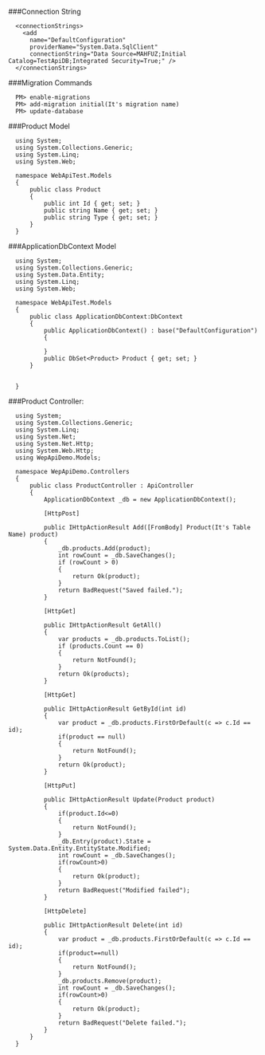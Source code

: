 ###Connection String

      <connectionStrings>  
        <add
          name="DefaultConfiguration"
          providerName="System.Data.SqlClient"
          connectionString="Data Source=MAHFUZ;Initial Catalog=TestApiDB;Integrated Security=True;" />
      </connectionStrings>


###Migration Commands

      PM> enable-migrations
      PM> add-migration initial(It's migration name)
      PM> update-database



###Product Model

      using System;
      using System.Collections.Generic;
      using System.Linq;
      using System.Web;

      namespace WebApiTest.Models
      {
          public class Product
          {
              public int Id { get; set; }
              public string Name { get; set; }
              public string Type { get; set; }
          }
      }




###ApplicationDbContext Model

      using System;
      using System.Collections.Generic;
      using System.Data.Entity;
      using System.Linq;
      using System.Web;

      namespace WebApiTest.Models
      {
          public class ApplicationDbContext:DbContext
          {
              public ApplicationDbContext() : base("DefaultConfiguration")
              {

              }
              public DbSet<Product> Product { get; set; }
          }


      }




###Product Controller:

      using System;
      using System.Collections.Generic;
      using System.Linq;
      using System.Net;
      using System.Net.Http;
      using System.Web.Http;
      using WepApiDemo.Models;

      namespace WepApiDemo.Controllers
      {
          public class ProductController : ApiController
          {
              ApplicationDbContext _db = new ApplicationDbContext();

              [HttpPost]

              public IHttpActionResult Add([FromBody] Product(It's Table Name) product)
              {
                  _db.products.Add(product);
                  int rowCount = _db.SaveChanges();
                  if (rowCount > 0)
                  {
                      return Ok(product);
                  }
                  return BadRequest("Saved failed.");
              }

              [HttpGet]

              public IHttpActionResult GetAll()
              {
                  var products = _db.products.ToList();
                  if (products.Count == 0)
                  {
                      return NotFound();
                  }
                  return Ok(products);
              }

              [HttpGet]

              public IHttpActionResult GetById(int id)
              {
                  var product = _db.products.FirstOrDefault(c => c.Id == id);
                  if(product == null)
                  {
                      return NotFound();
                  }
                  return Ok(product);
              }

              [HttpPut]

              public IHttpActionResult Update(Product product)
              {
                  if(product.Id<=0)
                  {
                      return NotFound();
                  }
                  _db.Entry(product).State = System.Data.Entity.EntityState.Modified;
                  int rowCount = _db.SaveChanges();
                  if(rowCount>0)
                  {
                      return Ok(product);
                  }
                  return BadRequest("Modified failed");
              }

              [HttpDelete]

              public IHttpActionResult Delete(int id)
              {
                  var product = _db.products.FirstOrDefault(c => c.Id == id);
                  if(product==null)
                  {
                      return NotFound();
                  }
                  _db.products.Remove(product);
                  int rowCount = _db.SaveChanges();
                  if(rowCount>0)
                  {
                      return Ok(product);
                  }
                  return BadRequest("Delete failed.");
              }
          }
      }
